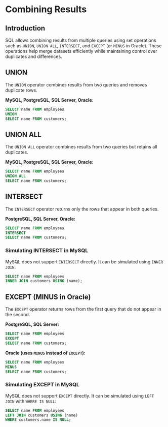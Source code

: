 # Combining Results

## Introduction
SQL allows combining results from multiple queries using set operations such as `UNION`, `UNION ALL`, `INTERSECT`, and `EXCEPT` (or `MINUS` in Oracle). These operations help merge datasets efficiently while maintaining control over duplicates and differences.

## UNION
The `UNION` operator combines results from two queries and removes duplicate rows.

**MySQL, PostgreSQL, SQL Server, Oracle:**
```sql
SELECT name FROM employees
UNION
SELECT name FROM customers;
```

## UNION ALL
The `UNION ALL` operator combines results from two queries but retains all duplicates.

**MySQL, PostgreSQL, SQL Server, Oracle:**
```sql
SELECT name FROM employees
UNION ALL
SELECT name FROM customers;
```

## INTERSECT
The `INTERSECT` operator returns only the rows that appear in both queries.

**PostgreSQL, SQL Server, Oracle:**
```sql
SELECT name FROM employees
INTERSECT
SELECT name FROM customers;
```

### Simulating INTERSECT in MySQL
MySQL does not support `INTERSECT` directly. It can be simulated using `INNER JOIN`:
```sql
SELECT name FROM employees
INNER JOIN customers USING (name);
```

## EXCEPT (MINUS in Oracle)
The `EXCEPT` operator returns rows from the first query that do not appear in the second.

**PostgreSQL, SQL Server:**
```sql
SELECT name FROM employees
EXCEPT
SELECT name FROM customers;
```

**Oracle (uses `MINUS` instead of `EXCEPT`):**
```sql
SELECT name FROM employees
MINUS
SELECT name FROM customers;
```

### Simulating EXCEPT in MySQL
MySQL does not support `EXCEPT` directly. It can be simulated using `LEFT JOIN` with `WHERE IS NULL`:
```sql
SELECT name FROM employees
LEFT JOIN customers USING (name)
WHERE customers.name IS NULL;
```
